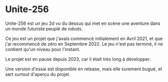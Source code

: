 # Unite-256
Unite-256 est un jeu 2d vu du dessus qui met en scène une aventure dans un monde futuriste peuplé de robots.

Ce jeu est un projet que j'avais commencé initialement en Avril 2021, et que j'ai recommencé de zéro en Septembre 2022.
Le jeu n'est pas terminé, il ne contient qu'un niveau pour l'instant. 

Le projet est en pause depuis 2023, car il était très long à développer.

Une version d'essai est disponible en release, mais elle surement bugué, et sert surtout d'aperçu du projet.
